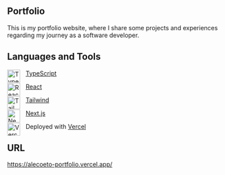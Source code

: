 ## Portfolio

This is my portfolio website, where I share some projects and experiences regarding my journey as a software developer.

## Languages and Tools

<img align="left" alt="TypeScript" width="30px" style="padding-right:10px;" src="https://skillicons.dev/icons?i=typescript" />

[TypeScript](https://www.typescriptlang.org/)

<img align="left" alt="React" width="30px" style="padding-right:10px;" src="https://skillicons.dev/icons?i=react" />

[React](https://reactjs.org/)

<img align="left" alt="Tailwind" width="30px" style="padding-right:10px;" src="https://skillicons.dev/icons?i=tailwind" />

[Tailwind](https://tailwindcss.com/)

<img align="left" alt="NextJs" width="30px" style="padding-right:10px;" src="https://skillicons.dev/icons?i=next" />

[Next.js](https://nextjs.org/)

Deployed with
<img align="left" alt="Vercel" width="30px" style="padding-right:10px;" src="https://skillicons.dev/icons?i=vercel" />
[Vercel](https://vercel.com/)

## URL

https://alecoeto-portfolio.vercel.app/

<!-- # TODO

- Add wedding invitations project
- Add gala borrego in journey
- Msoft experience
- Msoft Experience in journey
- ICPC in journey
- Leadership -> SEITC

-->
